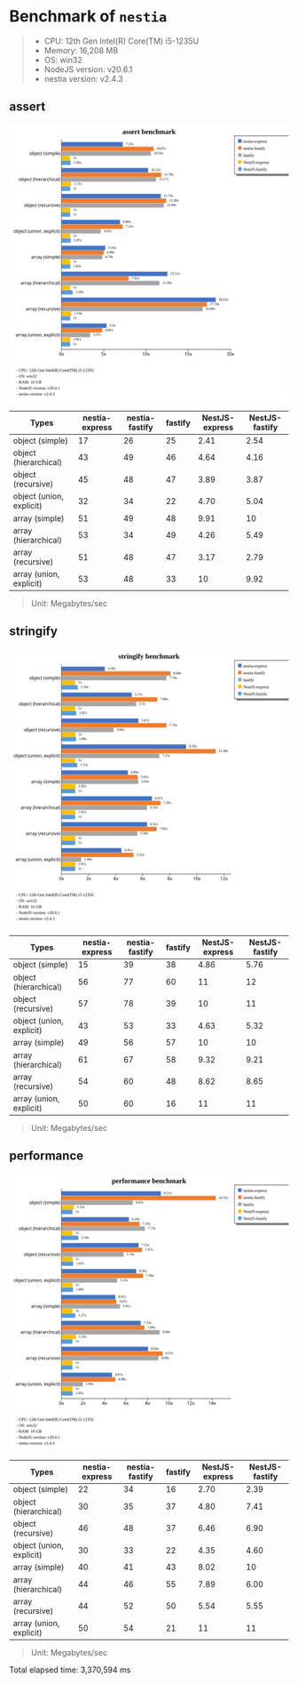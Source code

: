 # Benchmark of `nestia`
> - CPU: 12th Gen Intel(R) Core(TM) i5-1235U
> - Memory: 16,208 MB
> - OS: win32
> - NodeJS version: v20.6.1
> - nestia version: v2.4.3


## assert
![assert benchmark](images/assert.svg)

 Types | nestia-express | nestia-fastify | fastify | NestJS-express | NestJS-fastify 
-------|------|------|------|------|------
 object (simple) | 17 | 26 | 25 | 2.41 | 2.54 
 object (hierarchical) | 43 | 49 | 46 | 4.64 | 4.16 
 object (recursive) | 45 | 48 | 47 | 3.89 | 3.87 
 object (union, explicit) | 32 | 34 | 22 | 4.70 | 5.04 
 array (simple) | 51 | 49 | 48 | 9.91 | 10 
 array (hierarchical) | 53 | 34 | 49 | 4.26 | 5.49 
 array (recursive) | 51 | 48 | 47 | 3.17 | 2.79 
 array (union, explicit) | 53 | 48 | 33 | 10 | 9.92 

> Unit: Megabytes/sec




## stringify
![stringify benchmark](images/stringify.svg)

 Types | nestia-express | nestia-fastify | fastify | NestJS-express | NestJS-fastify 
-------|------|------|------|------|------
 object (simple) | 15 | 39 | 38 | 4.86 | 5.76 
 object (hierarchical) | 56 | 77 | 60 | 11 | 12 
 object (recursive) | 57 | 78 | 39 | 10 | 11 
 object (union, explicit) | 43 | 53 | 33 | 4.63 | 5.32 
 array (simple) | 49 | 56 | 57 | 10 | 10 
 array (hierarchical) | 61 | 67 | 58 | 9.32 | 9.21 
 array (recursive) | 54 | 60 | 48 | 8.62 | 8.65 
 array (union, explicit) | 50 | 60 | 16 | 11 | 11 

> Unit: Megabytes/sec




## performance
![performance benchmark](images/performance.svg)

 Types | nestia-express | nestia-fastify | fastify | NestJS-express | NestJS-fastify 
-------|------|------|------|------|------
 object (simple) | 22 | 34 | 16 | 2.70 | 2.39 
 object (hierarchical) | 30 | 35 | 37 | 4.80 | 7.41 
 object (recursive) | 46 | 48 | 37 | 6.46 | 6.90 
 object (union, explicit) | 30 | 33 | 22 | 4.35 | 4.60 
 array (simple) | 40 | 41 | 43 | 8.02 | 10 
 array (hierarchical) | 44 | 46 | 55 | 7.89 | 6.00 
 array (recursive) | 44 | 52 | 50 | 5.54 | 5.55 
 array (union, explicit) | 50 | 54 | 21 | 11 | 11 

> Unit: Megabytes/sec







Total elapsed time: 3,370,594 ms
